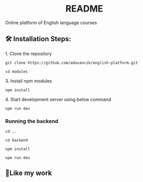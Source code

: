 <h1 align="center">README</h1>

<p>Online platform of English language courses</a></p>


<h2>🛠️ Installation Steps:</h2>

<p>1. Clone the repository</p>

```
git clone https://github.com/aduvancik/english-platform.git
```

```
cd modules
```

<p>3. Install npm modules</p>

```
npm install
```

<p>4. Start development server using below command</p>

```
npm run dev
```

<h3>Running the backend</h3>

```
cd ..
```

```
cd backend
```

```
npm install
```

```
npm run dev
```


<h2>💖Like my work</h2>
